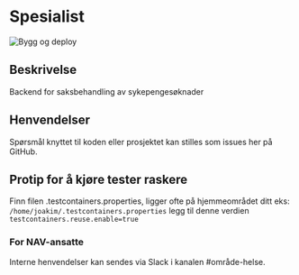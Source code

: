 # Spesialist
![Bygg og deploy](https://github.com/navikt/helse-spesialist/workflows/Bygg%20og%20deploy/badge.svg)

## Beskrivelse
Backend for saksbehandling av sykepengesøknader

## Henvendelser
Spørsmål knyttet til koden eller prosjektet kan stilles som issues her på GitHub.

## Protip for å kjøre tester raskere
Finn filen .testcontainers.properties, ligger ofte på hjemmeområdet ditt eks: 
```/home/joakim/.testcontainers.properties```
legg til denne verdien
```testcontainers.reuse.enable=true```

### For NAV-ansatte
Interne henvendelser kan sendes via Slack i kanalen #område-helse.
